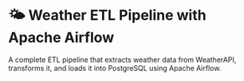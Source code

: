 # 🌤️ Weather ETL Pipeline with Apache Airflow
A complete ETL pipeline that extracts weather data from WeatherAPI, transforms it, and loads it into PostgreSQL using Apache Airflow.
